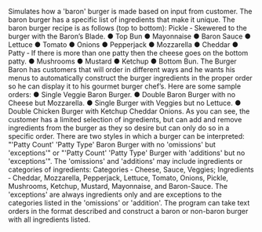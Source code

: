 Simulates how a 'baron' burger is made based on input from customer. The baron burger has a specific list of ingredients that make it unique. The baron burger recipe is as follows (top to bottom): Pickle ‐ Skewered to the burger with the Baron’s Blade. ● Top Bun ● Mayonnaise ● Baron Sauce ● Lettuce ● Tomato ● Onions ● Pepperjack ● Mozzarella ● Cheddar ● Patty ‐ If there is more than one patty then the cheese goes on the bottom patty. ● Mushrooms ● Mustard ● Ketchup ● Bottom Bun. The Burger Baron has customers that will order in different ways and he wants his menus to automatically construct the burger ingredients in the proper order so he can display it to his
gourmet burger chef’s.  Here are some sample orders: ● Single Veggie Baron Burger. ● Double Baron Burger with no Cheese but Mozzarella. ● Single Burger with Veggies but no Lettuce. ● Double Chicken Burger with Ketchup Cheddar Onions. As you can see, the customer has a limited selection of ingredients, but can add and remove ingredients from the burger as they so desire but can only do so in a specific order. There are two styles in which a burger can be interpreted:
"'Patty Count' 'Patty Type' Baron Burger with no 'omissions' but 'exceptions'" or
"'Patty Count' 'Patty Type' Burger with 'additions' but no 'exceptions'".
The 'omissions' and 'additions' may include ingredients or categories of ingredients:
Categories ‐ Cheese, Sauce, Veggies; 
Ingredients ‐ Cheddar, Mozzarella, Pepperjack, Lettuce, Tomato, Onions, Pickle, Mushrooms, Ketchup, Mustard, Mayonnaise, and Baron-Sauce.
The 'exceptions' are always ingredients only and are exceptions to the categories listed in the 'omissions' or 'addition'.
The program can take text orders in the format described and construct a baron or non-baron burger with all ingredients listed. 
